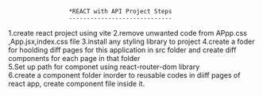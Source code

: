 





                     *REACT with API Project Steps
                     -----------------------------


1.create react project using vite
2.remove unwanted code from APpp.css ,App.jsx,index.css file
3.install any styling library to project
4.create a foder for hoolding diff pages for this application in src folder and create diff components for each page in that folder  
5.Set up path for componet using react-router-dom library   
6.create a component folder inorder to reusable codes in diiff pages of react app, create component file inside it.










